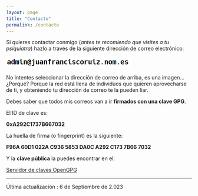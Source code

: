 ```yaml
---
layout: page
title: "Contacto"
permalink: /contacto
---
```


Si quieres contactar conmigo (_antes te recomiendo que visites a tu psiquiatra_) hazlo a través de la siguiente dirección de correo electrónico:

![mi dirección de correo electrónico!](correo-electronico.png)

No intentes seleccionar la dirección de correo de arriba, es una imagen... ¿Porqué? Porque la red está llena de individuos que quieren aprovecharse de ti, y obteniendo tu dirección de correo te la pueden liar. 

Debes saber que todos mis correos van a ir **firmados con una clave GPG**.

El ID de clave es:

**0xA292C1737B667032**

La huella de firma (o fingerprint) es la siguiente:

**F96A 60D1 022A C936 5853 DA0C A292 C173 7B66 7032**

Y la **clave pública** la puedes encontrar en el:

[Servidor de claves OpenGPG](https://keys.openpgp.org/search?q=admin%40juanfranciscoruiz.nom.es)

***

Última actualización : 6 de Septiembre de 2.023

